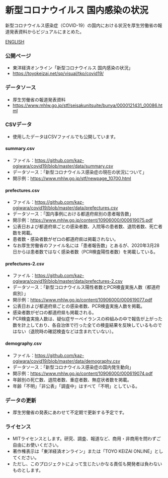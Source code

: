 # 新型コロナウイルス 国内感染の状況
新型コロナウイルス感染症（COVID-19）の国内における状況を厚生労働省の報道発表資料からビジュアルにまとめた。

[ENGLISH](https://github.com/kaz-ogiwara/covid19/blob/master/README.en.md)


### 公開ページ
- 東洋経済オンライン「新型コロナウイルス 国内感染の状況」
- https://toyokeizai.net/sp/visual/tko/covid19/

### データソース
- 厚生労働省の報道発表資料
- https://www.mhlw.go.jp/stf/seisakunitsuite/bunya/0000121431_00086.html

### CSVデータ
- 使用したデータはCSVファイルでも公開しています。

#### summary.csv
- ファイル：https://github.com/kaz-ogiwara/covid19/blob/master/data/summary.csv
- データソース：「新型コロナウイルス感染症の現在の状況について」
- 開示例：https://www.mhlw.go.jp/stf/newpage_10700.html

#### prefectures.csv
- ファイル：https://github.com/kaz-ogiwara/covid19/blob/master/data/prefectures.csv
- データソース：「国内事例における都道府県別の患者報告数」
- 開示例：https://www.mhlw.go.jp/content/10906000/000619075.pdf
- 公表日および都道府県ごとの感染者数、入院等の患者数、退院者数、死亡者数を掲載。
- 患者数・感染者数がゼロの都道府県は掲載されない。
- なお厚生労働省のファイル名には「患者報告数」とあるが、2020年3月28日からは患者数ではなく感染者数（PCR検査陽性者数）を掲載している。

#### prefectures-2.csv
- ファイル：https://github.com/kaz-ogiwara/covid19/blob/master/data/prefectures-2.csv
- データソース：「新型コロナウイルス陽性者数とPCR検査実施人数（都道府県別）」
- 開示例：https://www.mhlw.go.jp/content/10906000/000619077.pdf
- 公表日および都道府県ごとの感染者数、PCR検査実施人数を掲載。
- 感染者数がゼロの都道府県も掲載される。
- PCR検査実施人数は、疑似症サーベイランスの枠組みの中で報告が上がった数を計上しており、各自治体で行った全ての検査結果を反映しているものではない（退院時の確認検査などは含まれていない）。

#### demography.csv
- ファイル：https://github.com/kaz-ogiwara/covid19/blob/master/data/demography.csv
- データソース：「新型コロナウイルス感染症の国内発生動向」
- 開示例：https://www.mhlw.go.jp/content/10906000/000619074.pdf
- 年齢別の死亡数、退院者数、重症者数、無症状者数を掲載。
- 年齢「不明」「非公表」「調査中」はすべて「不明」としている。

### データの更新
- 厚生労働省の発表にあわせて不定期で更新する予定です。

### ライセンス
- MITライセンスとします。研究、調査、報道など、商用・非商用を問わずご自由にお使いください。
- 著作権表示は「東洋経済オンライン」または「TOYO KEIZAI ONLINE」としてください。
- ただし、このプロジェクトによって生じたいかなる責任も開発者は負わないものとします。
